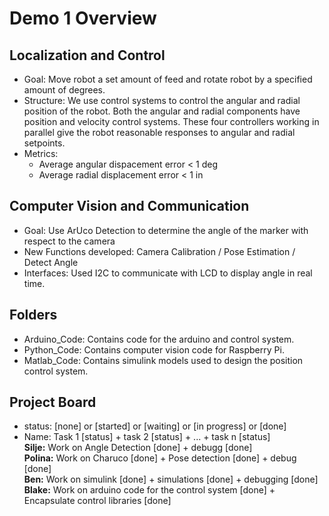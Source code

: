 # Demo 1 Overview

## Localization and Control
- Goal: Move robot a set amount of feed and rotate robot by a specified amount of degrees.
- Structure: We use control systems to control the angular and radial position of the robot. Both the angular and radial components have position and velocity control systems. These four controllers working in parallel give the robot reasonable responses to angular and radial setpoints.
- Metrics:
  - Average angular dispacement error < 1 deg
  - Average radial displacement error < 1 in

## Computer Vision and Communication
- Goal: Use ArUco Detection to determine the angle of the marker with respect to the camera
- New Functions developed: Camera Calibration / Pose Estimation / Detect Angle
- Interfaces: Used I2C to communicate with LCD to display angle in real time.

## Folders
- Arduino_Code: Contains code for the arduino and control system. 
- Python_Code: Contains computer vision code for Raspberry Pi.
- Matlab_Code: Contains simulink models used to design the position control system.

## Project Board
  - status: [none] or [started] or [waiting] or [in progress] or [done]
  - Name: Task 1 [status] + task 2 [status] + ... + task n [status] \
 **Silje:** Work on Angle Detection [done] + debugg [done] \
  **Polina:** Work on Charuco [done] + Pose detection [done] + debug [done] \
 **Ben:** Work on simulink [done] + simulations [done] + debugging [done] \
  **Blake:** Work on arduino code for the control system [done] + Encapsulate control libraries [done]
  
